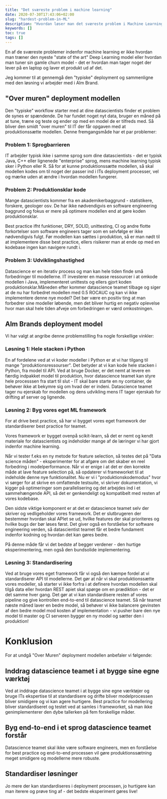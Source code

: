 ```yaml
---
title: "Det sværeste problem i machine learning"
date: 2020-07-30T17:43:06+02:00
slug: "hardest-problem-in-ML"
description: "Hvordan løser man det sværeste problem i Machine Learning?"
keywords: []
toc: true
tags: []
---
```


En af de sværeste problemer indenfor machine learning er ikke hvordan man træner den nyeste "state of the art" Deep Learning model eller hvordan man tuner sin gamle churn model - det er hvordan man tager noget der lever på en laptop og laver et produkt ud af det.

Jeg kommer til at gennemgå den "typiske" deployment og sammenligne med den løsning vi arbejder med i Alm Brand.

## "Over muren" deployment modellen

Den "typiske" workflow starter med at dine datascientists finder et problem de synes er spændende. De har fundet noget nyt data, bruger en måned på at tune, træne og teste og ender op med en model de er tilfreds med. Så bliver den smidt "over muren" til IT der får opgaven med at produktionssætte modellen.
Denne fremgangsmåde har et par problemer:

### Problem 1: Sprogbarrieren

IT arbejder typisk ikke i samme sprog som dine datascientists - det er typisk Java, C++ eller lignenede "enterprise" sprog, mens machine learning typisk sker i Python eller R. Så for at kunne produktionssætte modellen, så skal modellen kodes om til noget der passer ind i ITs deployment processer, vel og mærke uden at ændre i hvordan modellen fungerer.

### Problem 2: Produktionsklar kode

Mange datascientists kommer fra en akademikerbaggrund - statistikere, forskere, geologer osv. De har ikke nødvendigvis en software engineering baggrund og fokus er mere på optimere modellen end at gøre koden produktionsklar.

Best practice ifht funktioner, DRY, SOLID, unittesting, CI og andre flotte forkortelser som software engineers tager som en selvfølge er ikke nødvendigvis fulgt. Før modellen kan sættes i produktion, så er man nødt til at implementere disse best practice, ellers risikerer man at ende op med en kodebase ingen kan navigere rundt i.

### Problem 3: Udviklingshastighed

Datascience er en iterativ process og man kan hele tiden finde små forbedringer til modellerne. IT investerer en masse ressourcer i at omkode modellen i Java, implementeret unittests og ellers gjort koden produktionsklar.Måneden efter kommer datascience teamet tilbage og siger at de nu har forbedret modellen med 0.5 ROCAUC og kan vi ikke implementere denne nye model? Det bør være en positiv ting at man forbedrer sine modeller løbende, men det bliver hurtig en negativ oplevelse hvor man skal hele tiden afveje om forbedringen er værd omkostningen.

## Alm Brands deployment model

Vi har valgt at angribe denne problemstilling fra nogle forskellige vinkler:

### Løsning 1: Hele stacken i Python

En af fordelene ved at vi koder modeller i Python er at vi har tilgang til mange "produktionsressourser". Det betyder at vi kan kode hele stacken i Python, fra model til API. Ved at bruge Docker, er det nemt at levere en færdig indpakket model til produktion, hvor datascience teamet kan styre hele processsen fra start til slut - IT skal bare starte en ny container, de behøver ikke at bekymre sig om hvad der er indeni. Datascience teamet tager nu ejerskab for modellen og dens udvikling mens IT tager ejerskab for drifting af server og lignende.

### Løsning 2: Byg vores eget ML framework

For at drive best practice, så har vi bygget vores eget framework der standardiserer best practice for teamet.

Vores framework er bygget ovenpå scikit-learn, så det er nemt og kendt materiale for datascientists og indeholder mange af de læringer vi har gjort indenfor machine learning.

Når vi tester f.eks en ny metode for feature selection, så testes det på "Data science måden" - eksperimenter for at afgøre om det skaber en reel forbedring i modelperformance. Når vi er enige i at det er den korrekte måde at lave feature selection på, så opdaterer vi frameworket til at indeholde denne nye funktionalitet. Nu er vi i "produktionskodemodus" hvor vi sørger for at skrive en omfattende testsuite, vi skriver dokumentation, vi kigger på optimeringer som parallelisering og det arbejdes ind i et sammehængende API, så det er genkendeligt og kompatibelt med resten af vores kodebase.

Den sidste viktige komponent er at det er datascience teamet selv der skriver og vedligeholder vores framework. Det er slutbrugeren der bestemmer hvordan skal APIet se ud, hvilke features der skal prioriteres og hvilke bugs der bør løses først. Det giver også en forståelse for software engineering verden, så datascientist teamet får et bedre fundament indenfor kodning og hvordan det kan gøres bedre.

På denne måde får vi det bedste af begger verdener - den hurtige eksperimentering, men også den bundsolide implementering.

### Løsning 3: Standardisering

Ved at bruge vores eget framework får vi også den kæmpe fordel at vi standardiserer API til modellerne. Det gør at når vi skal produktionssætte vores modeller, så starter vi ikke forfra i at definere hvordan modellen skal tilgå data eller hvordan REST apiet skal spørge om en prædiktion - det er det samme hver gang. Det gør at vi kan standardisere resten af vores pipeline og give kontrollen end-to-end til datascience teamet. Så når teamet næste måned laver en bedre model, så behøver vi ikke balancere gevinsten af den bedre model mod kosten af implementation - vi pusher bare den nye model til master og CI serveren bygger en ny model og sætter den i produktion!

# Konklusion

For at undgå "Over Muren" deployment modellen anbefaler vi følgende:

## Inddrag datascience teamet i at bygge sine egne værktøj

Ved at inddrage datascience teamet i at bygge sine egne værktøjer og bruge ITs ekspertise til at standardisere og drifte bliver modelprocessen bliver smidigere og vi kan agere hurtigere. Best practice for modellering bliver standardiseret og testet ved at samles i frameworket, så man ikke genimplementerer den dybe tallerken på fem forskellige måder.

## Byg end-to-end i et sprog datascience teamet forstår

Datascience teamet skal ikke være software engineers, men en forståelse for best practice og end-to-end processen vil gøre produktionssætning meget smidigere og modellerne mere robuste.

## Standardiser løsninger

Jo mere der kan standardiseres i deployment processen, jo hurtigere kan man iterere og prøve ting af - det bedste eksperiment gøres live!
